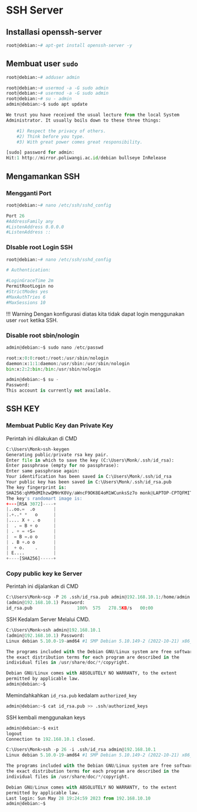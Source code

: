 # SSH Server

## Installasi openssh-server

``` py
root@debian:~# apt-get install openssh-server -y
```

## Membuat user `sudo`

``` py
root@debian:~# adduser admin
```
``` py
root@debian:~# usermod -a -G sudo admin
root@debian:~# usermod -a -G sudo admin
root@debian:~# su - admin
admin@debian:~$ sudo apt update

We trust you have received the usual lecture from the local System
Administrator. It usually boils down to these three things:

    #1) Respect the privacy of others.
    #2) Think before you type.
    #3) With great power comes great responsibility.

[sudo] password for admin:
Hit:1 http://mirror.poliwangi.ac.id/debian bullseye InRelease
```


## Mengamankan SSH

### Mengganti Port

``` py
root@debian:~# nano /etc/ssh/sshd_config
```

``` py title="nano /etc/ssh/sshd_config" hl_lines="1"
Port 26
#AddressFamily any
#ListenAddress 0.0.0.0
#ListenAddress ::
```
### DIsable root Login SSH

``` py
root@debian:~# nano /etc/ssh/sshd_config
```

``` py title="nano /etc/ssh/sshd_config" hl_lines="4"
# Authentication:

#LoginGraceTime 2m
PermitRootLogin no
#StrictModes yes
#MaxAuthTries 6
#MaxSessions 10
```
!!! Warning
    Dengan konfigurasi diatas kita tidak dapat login menggunakan user `root` ketika SSH.

### Disable root sbin/nologin

``` py
admin@debian:~$ sudo nano /etc/passwd
```
``` py title="sudo nano /etc/passwd" hl_lines="1"
root:x:0:0:root:/root:/usr/sbin/nologin
daemon:x:1:1:daemon:/usr/sbin:/usr/sbin/nologin
bin:x:2:2:bin:/bin:/usr/sbin/nologin
```
```py
admin@debian:~$ su -
Password:
This account is currently not available.
```

## SSH KEY

### Membuat Public Key dan Private Key

Perintah ini dilakukan di CMD

``` py title="CMD"
C:\Users\Monk>ssh-keygen
Generating public/private rsa key pair.
Enter file in which to save the key (C:\Users\Monk/.ssh/id_rsa):
Enter passphrase (empty for no passphrase):
Enter same passphrase again:
Your identification has been saved in C:\Users\Monk/.ssh/id_rsa
Your public key has been saved in C:\Users\Monk/.ssh/id_rsa.pub
The key fingerprint is:
SHA256:qhM9dMIhzwQMHrK0Vy/aWncF9OK8E4oM1WCunksSz7o monk@LAPTOP-CPTQFMIT
The key's randomart image is:
+---[RSA 3072]----+
|..oo.=  .o       |
|.+..* *   o      |
|.... X + . o     |
|  . = B + o      |
| . + = +S=       |
|  = B =.o o      |
| . B +.o o       |
|  + o.    .      |
| E....           |
+----[SHA256]-----+
```

### Copy public key ke Server

Perintah ini dijalankan di CMD

``` py title="CMD"
C:\Users\Monk>scp -P 26 .ssh/id_rsa.pub admin@192.168.10.1:/home/admin
(admin@192.168.10.1) Password:
id_rsa.pub                 100%  575   278.5KB/s   00:00
```
SSH Kedalam Server Melalui CMD.
``` py title="CMD"
C:\Users\Monk>ssh admin@192.168.10.1
(admin@192.168.10.1) Password:
Linux debian 5.10.0-19-amd64 #1 SMP Debian 5.10.149-2 (2022-10-21) x86_64

The programs included with the Debian GNU/Linux system are free software;
the exact distribution terms for each program are described in the
individual files in /usr/share/doc/*/copyright.

Debian GNU/Linux comes with ABSOLUTELY NO WARRANTY, to the extent
permitted by applicable law.
admin@debian:~$
```
Memindahkahkan `id_rsa.pub` kedalam `authorized_key`
``` py
admin@debian:~$ cat id_rsa.pub >> .ssh/authorized_keys
```
SSH kembali menggunakan keys

``` py title="CMD"
admin@debian:~$ exit
logout
Connection to 192.168.10.1 closed.
```
``` py title="CMD"
C:\Users\Monk>ssh -p 26 -i .ssh/id_rsa admin@192.168.10.1
Linux debian 5.10.0-19-amd64 #1 SMP Debian 5.10.149-2 (2022-10-21) x86_64

The programs included with the Debian GNU/Linux system are free software;
the exact distribution terms for each program are described in the
individual files in /usr/share/doc/*/copyright.

Debian GNU/Linux comes with ABSOLUTELY NO WARRANTY, to the extent
permitted by applicable law.
Last login: Sun May 28 19:24:59 2023 from 192.168.10.10
admin@debian:~$
```